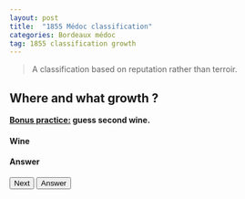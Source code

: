 ```yaml
---
layout: post
title:  "1855 Médoc classification"
categories: Bordeaux médoc
tag: 1855 classification growth
---
```


<blockquote>
  <p>A classification based on reputation rather than terroir.</p>
</blockquote>

<div class="text-center">
	<h2>Where and what growth ?</h2>
	<strong class="text-primary"><u> Bonus practice:</u> guess second wine.</strong>
	<h4 class="text-danger" id="bdx">Wine</h4>
	<h4 class="text-success" id="bdx_answer">Answer</h4>
	<button type="button" class="btn btn-success" id="test_me">Next</button>
	<button type="button" class="btn btn-danger" id="answer">Answer</button>
</div>

<script>
	var chateaux = ["Château Haut-Brion", "Château Lafite-Rothschild", "Château Latour", "Château Margaux", "Château Mouton-Rothschild", "Château Rausan-Ségla", "Château Rauzan-Gassies", "Château Léoville-Las Cases", "Château Léoville-Poyferré", "Château Léoville-Barton", "Château Durfort-Vivens", "Château Gruaud-Larose", "Château Lascombes", "Château Brane-Cantenac", "Château Pichon-Longueville", "Château Pichon-Longueville, Comtesse de Lalande", "Château Ducru-Beaucaillou", "Château Cos d'Estournel", "Château Montrose", "Château Kirwan", "Château d'Issan", "Château Lagrange", "Château Langoa-Barton", "Château Giscours", "Château Malescot Saint-Exupéry", "Château Boyd-Cantenac", "Château Cantenac-Brown", "Château Palmer", "Château La Lagune", "Château Desmirail", "Château Calon-Ségur", "Château Ferrière", "Château Marquis d'Alesme-Becker", "Château Saint-Pierre", "Château Talbot", "Château Branaire-Ducru", "Château Duhart-Milon-Rothschild", "Château Pouget", "Château La Tour-Carnet", "Château Lafon-Rochet", "Château Beychevelle", "Château Prieuré-Lichine", "Château Marquis-de-Terme", "Château Pontet-Canet", "Château Batailley", "Château Haut-Batailley", "Château Grand-Puy-Lacoste", "Château Grand-Puy-Ducasse", "Château Lynch-Bages", "Château Lynch-Moussas", "Château Dauzac", "Château d'Armailhac", "Château du Tertre", "Château Haut-Bages-Libéral", "Château Pédesclaux", "Château Belgrave", "Château de Camensac", "Château Cos-Labory", "Château Clerc-Milon", "Château Croizet-Bages", "Château Cantemerle"];

	var chateaux_answers = ["1st, Pessac", "1st, Pauillac", "1st, Pauillac", "1st, Margaux", "1st, Pauillac", "2nd, Margaux", "2nd, Margaux", "2nd, Saint-Julien", "2nd, Saint-Julien", "2nd, Saint-Julien", "2nd, Margaux", "2nd, Saint-Julien", "2nd, Margaux", "2nd, Margaux", "2nd, Pauillac", "2nd, Pauillac", "2nd, Saint-Julien", "2nd, Saint-Estephe", "2nd, Saint-Estephe", "3rd, Margaux", "3rd, Margaux", "3rd, Saint-Julien", "3rd, Saint-Julien", "3rd, Margaux", "3rd, Margaux", "3rd, Margaux", "3rd, Margaux", "3rd, Margaux", "3rd, Haut-Médoc", "3rd, Margaux", "3rd, Saint-Estephe", "3rd, Margaux", "3rd, Margaux", "4th, Saint-Julien", "4th, Saint-Julien", "4th, Saint-Julien", "4th, Pauillac", "4th, Margaux", "4th, Haut-Médoc", "4th, Saint-Estephe", "4th, Saint-Julien", "4th, Margaux", "4th, Margaux", "5th, Pauillac", "5th, Pauillac", "5th, Pauillac", "5th, Pauillac", "5th, Pauillac", "5th, Pauillac", "5th, Pauillac", "5th, Margaux", "5th, Pauillac", "5th, Margaux", "5th, Pauillac", "5th, Pauillac", "5th, Haut-Médoc", "5th, Haut-Médoc", "5th, Saint-Estephe", "5th, Pauillac", "5th, Pauillac", "5th, Haut-Médoc"];

	$("#test_me").click(function(){
		var rand = Math.floor(Math.random()*chateaux.length)
		var chateau = chateaux[rand];
		var chateau_answer = chateaux_answers[rand];
		$("#bdx").empty();
		$("#bdx_answer").empty();
		$("#bdx_answer").append("Answer");
		$("#bdx").append("<span>" + chateau + "</span>");
		$("#answer").click(function(){
			$("#bdx_answer").empty();
			$("#bdx_answer").append("<span>" + chateau_answer + "</span>");
		});
	});
</script>